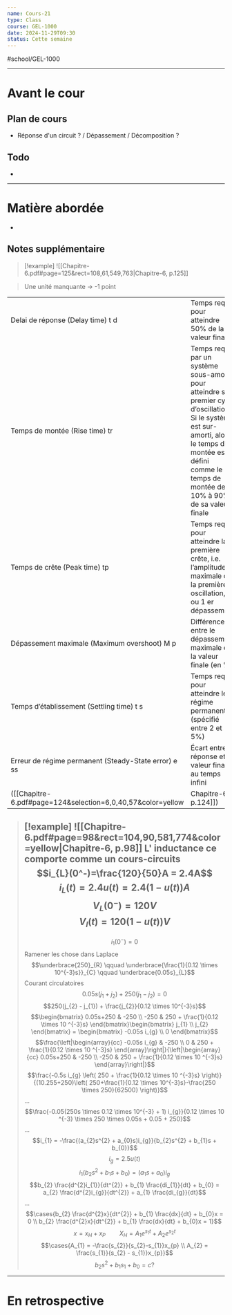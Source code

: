 ```yaml
---
name: Cours-21
type: Class
course: GEL-1000
date: 2024-11-29T09:30
status: Cette semaine
---
```

#school/GEL-1000  
*** 
# Avant le cour
## Plan de cours
- Réponse d'un circuit ? / Dépassement / Décomposition ?

## Todo
- 

---
# Matière abordée

- 

## Notes supplémentaire

> [!example] 
> ![[Chapitre-6.pdf#page=125&rect=108,61,549,763|Chapitre-6, p.125]]
> 

> Une unité manquante  $\to$ -1 point

|                                                      |                                                                                                                                                                                                                      |
| ---------------------------------------------------- | -------------------------------------------------------------------------------------------------------------------------------------------------------------------------------------------------------------------- |
| Delai de réponse (Delay time) t d                    | Temps requis pour atteindre 50% de la valeur finale                                                                                                                                                                  |
| Temps de montée (Rise time) tr                       | Temps requis par un système sous-amorti, pour atteindre son premier cycle d’oscillation. Si le système est sur-amorti, alors le temps de montée est défini comme le temps de montée de 10% à 90% de sa valeur finale |
| Temps de crête (Peak time) tp                        | Temps requis pour atteindre la première crête, i.e. l’amplitude maximale de la première oscillation, ou 1 er dépassement                                                                                             |
| Dépassement maximale (Maximum overshoot) M p         | Différence entre le dépassement maximale et la valeur finale (en %)                                                                                                                                                  |
| Temps d’établissement (Settling time) t s            | Temps requis pour atteindre le régime permanent (spécifié entre 2 et 5%)                                                                                                                                             |
| Erreur de régime permanent (Steady-State error) e ss | Écart entre la réponse et la valeur finale au temps infini                                                                                                                                                           |
([[Chapitre-6.pdf#page=124&selection=6,0,40,57&color=yellow|Chapitre-6, p.124]])

> [!example] 
> ![[Chapitre-6.pdf#page=98&rect=104,90,581,774&color=yellow|Chapitre-6, p.98]]
> L' inductance ce comporte comme un cours-circuits
> $$i_{L}(0^-)=\frac{120}{50}A = 2.4A$$
> $$i_{L}(t) = 2.4u(t) = 2.4(1-u(t))A$$
> $$V_{L}(0^-)=120V$$
> $$V_{l}(t)=120(1-u(t))V$$
> ----
> $$i_{1}(0^-)=0$$
> Ramener les chose dans Laplace
> $$\underbrace{250}_{R} \qquad \underbrace{\frac{1}{0.12 \times 10^{-3}s}}_{C} \qquad \underbrace{0.05s}_{L}$$
> Courant circulatoires
> $$0.05s(j_{1} + j_{2}) + 250 (j_{1} - j_{2}) = 0$$
> $$250(j_{2} - j_{1}) + \frac{j_{2}}{0.12 \times 10^{-3}s}$$
> $$\begin{bmatrix} 0.05s+250 & -250 \\ -250 & 250 + \frac{1}{0.12 \times 10 ^{-3}s} \end{bmatrix}\begin{bmatrix} j_{1} \\ j_{2} \end{bmatrix} = \begin{bmatrix} -0.05s i_{g} \\ 0 \end{bmatrix}$$
> $$\frac{\left|\begin{array}{cc} -0.05s i_{g} & -250 \\ 0 & 250 + \frac{1}{0.12 \times 10 ^{-3}s} \end{array}\right|}{\left|\begin{array}{cc} 0.05s+250 & -250 \\ -250 & 250 + \frac{1}{0.12 \times 10 ^{-3}s} \end{array}\right|}$$
> $$\frac{-0.5s i_{g} \left( 250 + \frac{1}{0.12 \times 10 ^{-3}s} \right)}{(10.255+250)\left( 250+\frac{1}{0.12 \times 10^{-3}s}-\frac{250 \times 250}{62500} \right)}$$
> ...
> $$\frac{-0.05(250s \times 0.12 \times 10^{-3} + 1) i_{g}}{0.12 \times 10 ^{-3} \times 250 \times 0.05s + 0.05 + 250}$$
> ...
> $$i_{1} = -\frac{(a_{2}s^{2} + a_{0}s)i_{g}}{b_{2}s^{2} + b_{1}s + b_{0}}$$
> $$i_{g} = 2.5u(t)$$
> $$i_{1}(b_{2}s^{2}+b_{1}s+b_{0}) = (a_{1}s + a_{0})i_{g}$$
> $$b_{2} \frac{d^{2}i_{1}}{dt^{2}} + b_{1} \frac{di_{1}}{dt} + b_{0} = a_{2} \frac{d^{2}i_{g}}{dt^{2}} + a_{1} \frac{di_{g}}{dt}$$
> ...
> $$\cases{b_{2} \frac{d^{2}x}{dt^{2}} + b_{1} \frac{dx}{dt} + b_{0}x = 0 \\ b_{2} \frac{d^{2}x}{dt^{2}} + b_{1} \frac{dx}{dt} + b_{0}x = 1}$$
> $$x = x_{H}+x_{P} \qquad X_{H} = A_{1}e^{s_{1}t}+A_{2}e^{s_{2}t}$$
> $$\cases{A_{1} = -\frac{s_{2}}{s_{2}-s_{1}}x_{p} \\ A_{2} = \frac{s_{1}}{s_{2} - s_{1}}x_{p}}$$
> $$b_{2}s^{2} + b_{1}s_{1} + b_{0} = c?$$

---
# En retrospective